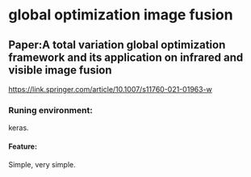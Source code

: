 # global optimization image fusion

## Paper:A total variation global optimization framework and its application on infrared and visible image fusion
https://link.springer.com/article/10.1007/s11760-021-01963-w

### Runing environment:
keras.

#### Feature:
 Simple, very simple.
